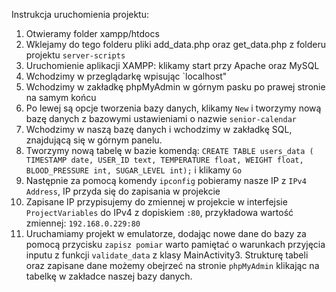Instrukcja uruchomienia projektu:
1. Otwieramy folder xampp/htdocs
2. Wklejamy do tego folderu pliki add_data.php oraz get_data.php z folderu projektu `server-scripts`
3. Uruchomienie aplikacji XAMPP: klikamy start przy Apache oraz MySQL
4. Wchodzimy w przeglądarkę wpisując `localhost"
5. Wchodzimy w zakładkę phpMyAdmin w górnym pasku po prawej stronie na samym końcu
6. Po lewej są opcje tworzenia bazy danych, klikamy `New` i tworzymy nową bazę danych z bazowymi ustawieniami o nazwie `senior-calendar`
7. Wchodzimy w naszą bazę danych i wchodzimy w zakładkę SQL, znajdującą się w górnym panelu.
8. Tworzymy nową tabelę w bazie komendą: `CREATE TABLE users_data ( TIMESTAMP date, USER_ID text, TEMPERATURE float, WEIGHT float, BLOOD_PRESSURE int, SUGAR_LEVEL int);` i klikamy `Go`
9. Następnie za pomocą komendy `ipconfig` pobieramy nasze IP z `IPv4 Address`, IP przyda się do zapisania w projekcie
10. Zapisane IP przypisujemy do zmiennej w projekcie w interfejsie `ProjectVariables` do IPv4 z dopiskiem `:80`, przykładowa wartość zmiennej: `192.168.0.229:80`
11. Uruchamiamy projekt w emulatorze, dodając nowe dane do bazy za pomocą przycisku `zapisz pomiar` warto pamiętać o warunkach przyjęcia inputu z funkcji `validate_data` z klasy MainActivity3. Strukturę tabeli oraz zapisane dane
możemy obejrzeć na stronie `phpMyAdmin` klikając na tabelkę w zakładce naszej bazy danych.